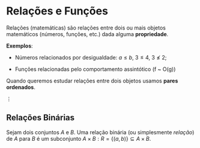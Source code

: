 # Relações e Funções

Relações (matemáticas) são relações entre dois ou mais objetos matemáticos (números, funções, etc.) dada alguma **propriedade**.

**Exemplos**:

- Números relacionados por desigualdade: $a \le b$, $3 \le 4$, $3 \not \le 2$;

- Funções relacionadas pelo comportamento assintótico (f ~ O(g))

Quando queremos estudar relações entre dois objetos usamos **pares ordenados**.

$\vdots$

## Relações Binárias

Sejam dois conjuntos $A$ e $B$. Uma relação binária (ou simplesmente *relação*) de $A$ para $B$ é um subconjunto $A \times B : R = \{(a,b)\} \subseteq A \times B$. 